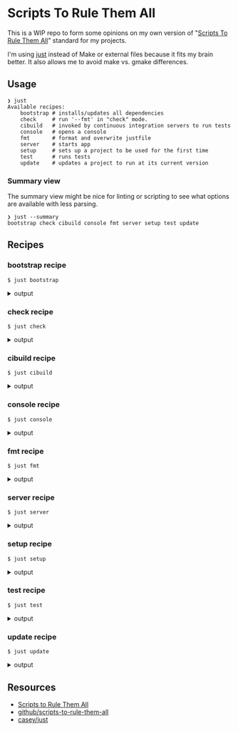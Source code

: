 # Scripts To Rule Them All

This is a WIP repo to form some opinions on my own version of "[Scripts To Rule Them All][Scripts to Rule Them All]" standard for my projects.

I'm using [just][casey/just] instead of Make or external files because it fits my brain better. 
It also allows me to avoid make vs. gmake differences. 

## Usage
<!-- [[[cog
import cog
import subprocess

help = subprocess.run(
    ["just", "--list"], 
    stdout=subprocess.PIPE,
    stderr=subprocess.PIPE,
    encoding="utf-8",
).stdout

cog.outl(
    f"```shell\n"
    f"❯ just\n"
    f"{help}\n"
    f"```"
)
]]] -->
```shell
❯ just
Available recipes:
    bootstrap # installs/updates all dependencies
    check     # run '--fmt' in "check" mode.
    cibuild   # invoked by continuous integration servers to run tests
    console   # opens a console
    fmt       # format and overwrite justfile
    server    # starts app
    setup     # sets up a project to be used for the first time
    test      # runs tests
    update    # updates a project to run at its current version

```
<!-- [[[end]]] -->

### Summary view

The summary view might be nice for linting or scripting to see what options are available with less parsing.

<!-- [[[cog
help = subprocess.run(
    ["just", "--summary"], 
    stdout=subprocess.PIPE,
    stderr=subprocess.PIPE,
    encoding="utf-8",
).stdout

cog.outl(
    f"```shell\n"
    f"❯ just --summary\n"
    f"{help}\n"
    f"```"
)
]]] -->
```shell
❯ just --summary
bootstrap check cibuild console fmt server setup test update

```
<!-- [[[end]]] -->

## Recipes
<!-- [[[cog
help = subprocess.run(
    ["just", "--summary"], 
    stdout=subprocess.PIPE,
    stderr=subprocess.PIPE,
    encoding="utf-8",
).stdout.strip()

recipes = help.split(" ")
for recipe in recipes:
    recipe_help = subprocess.run(
        ["just", "--show", f"{recipe}"], 
        stdout=subprocess.PIPE,
        stderr=subprocess.PIPE,
        encoding="utf-8",
    ).stdout.strip()

    cog.outl(
        f"### {recipe} recipe\n\n"
        f"```shell\n"
        f"$ just {recipe}\n"
        f"```\n\n"
        f"<details>\n"
        f"<summary>output</summary>\n\n"
        f"```shell\n"
        f"{recipe_help}\n"
        f"```\n\n"
        f"</details>\n"
    )
]]] -->
### bootstrap recipe

```shell
$ just bootstrap
```

<details>
<summary>output</summary>

```shell
# installs/updates all dependencies
@bootstrap:
    echo "TODO: bootstrap"
```

</details>

### check recipe

```shell
$ just check
```

<details>
<summary>output</summary>

```shell
# run '--fmt' in "check" mode.
@check:
    just --check --fmt --unstable
```

</details>

### cibuild recipe

```shell
$ just cibuild
```

<details>
<summary>output</summary>

```shell
# invoked by continuous integration servers to run tests
@cibuild:
    echo "TODO: cibuild"
```

</details>

### console recipe

```shell
$ just console
```

<details>
<summary>output</summary>

```shell
# opens a console
@console:
    echo "TODO: console"
```

</details>

### fmt recipe

```shell
$ just fmt
```

<details>
<summary>output</summary>

```shell
# format and overwrite justfile
@fmt:
    just --fmt --unstable
```

</details>

### server recipe

```shell
$ just server
```

<details>
<summary>output</summary>

```shell
# starts app
@server:
    echo "TODO: server"
```

</details>

### setup recipe

```shell
$ just setup
```

<details>
<summary>output</summary>

```shell
# sets up a project to be used for the first time
@setup:
    echo "TODO: setup"
```

</details>

### test recipe

```shell
$ just test
```

<details>
<summary>output</summary>

```shell
# runs tests
@test:
    echo "TODO: test"
```

</details>

### update recipe

```shell
$ just update
```

<details>
<summary>output</summary>

```shell
# updates a project to run at its current version
@update:
    echo "TODO: update"
```

</details>

<!-- [[[end]]] -->

## Resources

- [Scripts to Rule Them All][Scripts to Rule Them All]
- [github/scripts-to-rule-them-all][github/scripts-to-rule-them-all]
- [casey/just][casey/just]

[casey/just]: https://github.com/casey/just
[github/scripts-to-rule-them-all]: https://github.com/github/scripts-to-rule-them-all
[Scripts to Rule Them All]: https://github.blog/2015-06-30-scripts-to-rule-them-all/
